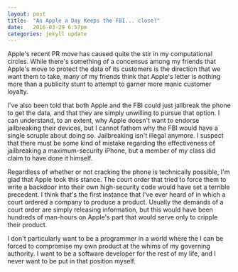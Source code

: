 ```yaml
---
layout: post
title:  "An Apple a Day Keeps the FBI... close?"
date:   2016-03-29 6:57pm
categories: jekyll update
---
```


Apple's recent PR move has caused quite the stir in my
computational circles. While there's something of a concensus among
my friends that Apple's move to protect the data of its customers
is the direction that we want them to take, many of my friends
think that Apple's letter is nothing more than a publicity
stunt to attempt to garner more manic customer loyalty.

I've also been told that both Apple and the FBI could just
jailbreak the phone to get the data, and that they are simply
unwilling to pursue that option. I can understand, to an extent,
why Apple doesn't want to endorse jailbreaking their devices,
but I cannot fathom why the FBI would have a single scruple about
doing so. Jailbreaking isn't illegal anymore. I suspect that 
there must be some kind of mistake regarding the effectiveness of
jailbreaking a maximum-security iPhone, but a member of my class
did claim to have done it himself.

Regardless of whether or not cracking the phone is technically possible,
I'm glad that Apple took this stance. The court order that tried to
force them to write a backdoor into their own high-security code would
have set a terrible precedent. I think that's the first instance that
I've ever heard of in which a court ordered a company to produce a product.
Usually the demands of a court order are simply releasing information,
but this would have been hundreds of man-hours on Apple's part that would
serve only to cripple their product.

I don't particularly want to be a programmer in a world where the
I can be forced to compromise my own product at the whims of my
governing authority. I want to be a software developer for the rest of
my life, and I never want to be put in that position myself.
